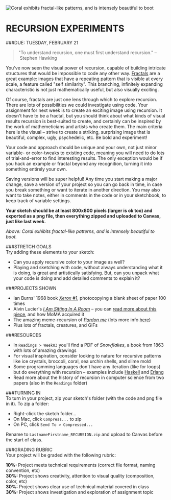 ![Coral exhibits fractal-like patterns, and is intensely beautiful to boot](https://raw.githubusercontent.com/jeffThompson/CreativeProgramming1/master/Images/Week03/Coral/Coral_4.jpg)

RECURSION EXPERIMENTS
====

###DUE: TUESDAY, FEBRUARY 21

>"To understand recursion, one must first understand recursion." – Stephen Hawking

You've now seen the visual power of recursion, capable of building intricate structures that would be impossible to code any other way. [Fractals](https://en.wikipedia.org/wiki/Fractal) are a great example: images that have a repeating pattern that is visible at every scale, a feature called "self similarity". This branching, infinitely expanding characteristic is not just mathematically useful, but also visually exciting.

Of course, fractals are just one lens through which to explore recursion. There are lots of possibilities we could investigate using code. Your assignment for next week is to create an exciting image using recursion. It doesn't have to be a fractal, but you should think about what kinds of visual results recursion is best-suited to create, and certainly can be inspired by the work of mathemeticians and artists who create them. The main criteria here is the visual – strive to create a striking, surprising image that is beautiful, complex, ugly, psychedelic, etc. Be bold and experiment!

Your code and approach should be unique and your own, not just minor variable- or color-tweaks to existing code, meaning you will need to do lots of trial-and-error to find interesting results. The only exception would be if you hack an example or fractal beyond any recognition, turning it into something entirely your own.

Saving versions will be super helpful! Any time you start making a major change, save a version of your project so you can go back in time, in case you break something or want to iterate in another direction. You may also want to take notes, either in comments in the code or in your sketchbook, to keep track of variable settings.

**Your sketch should be at least 800x800 pixels (larger is ok too) and exported as a png file, then everything zipped and uploaded to Canvas, just like last week.**

*Above: Coral exhibits fractal-like patterns, and is intensely beautiful to boot.*  

###STRETCH GOALS  
Try adding these elements to your sketch:

* Can you apply recursive color to your image as well?  
* Playing and sketching with code, without always understanding what it is doing, is great and artistically satisfying. But, can you unpack what your code is doing and add detailed comments to explain it?  

###PROJECTS SHOWN  
* Ian Burns' 1968 book [*Xerox #1*](http://p-dpa.tumblr.com/post/107006084937/xerox-book-1-ian-burn-1968-a-blank-sheet-of), photocopying a blank sheet of paper 100 times  
* Alvin Lucier's [*I Am Sitting In A Room*](http://www.ubu.com/sound/lucier.html) – you can [read more about this piece](https://www.moma.org/explore/inside_out/2015/01/20/collecting-alvin-luciers-i-am-sitting-in-a-room/), and how MoMA acquired it  
* The amazing meme-recursion of [*Pardon me*](https://recursivelyrecursive.wordpress.com/2010/03/27/pardon-me-come-again/) (lots more info [here](http://knowyourmeme.com/memes/pardon-me))  
* Plus lots of fractals, creatures, and GIFs  

###RESOURCES  
* In `Readings > Week03` you'll find a PDF of *Snowflakes*, a book from 1863 with lots of amazing drawings  
* For visual inspiration, consider looking to nature for recursive patterns like ice crystals, broccoli, coral, sea urchin shells, and slime mold  
* Some programming languages don't have any iteration (like for loops) but do everything with recursion – examples include [Haskell](https://en.wikipedia.org/wiki/Haskell_%28programming_language%29) and [Erlang](https://en.wikipedia.org/wiki/Erlang_%28programming_language%29)  
* Read more about the history of recursion in computer science from two papers (also in the `Readings` folder)  

###TURNING IN  
To turn in your project, zip your sketch's folder (with the code and png file in it). To zip a folder:

* Right-click the sketch folder...  
* On Mac, click `Compress...` to zip  
* On PC, click `Send To > Compressed...`

Rename to `LastnameFirstname_RECURSION.zip` and upload to Canvas before the start of class.

###GRADING RUBRIC  
Your project will be graded with the following rubric:

**10%:** Project meets technical requirements (correct file format, naming convention, etc)  
**30%:** Project shows creativity, attention to visual quality (composition, color, etc)  
**30%:** Project shows clear use of technical material covered in class  
**30%:** Project shows investigation and exploration of assignment topic  

